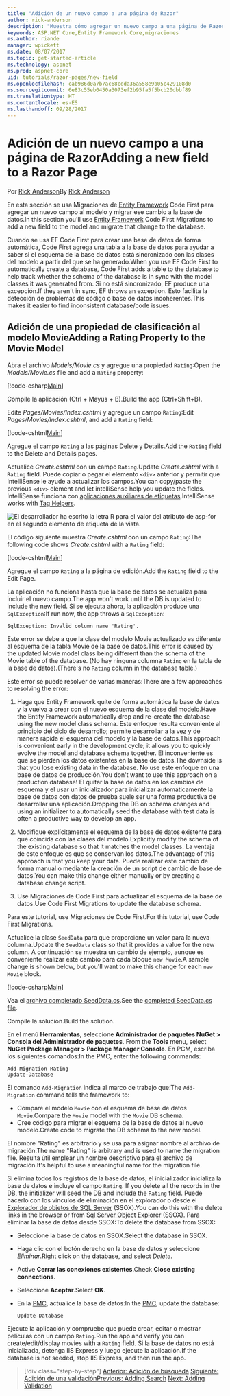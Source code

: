 ```yaml
---
title: "Adición de un nuevo campo a una página de Razor"
author: rick-anderson
description: "Muestra cómo agregar un nuevo campo a una página de Razor con Entity Framework Core"
keywords: ASP.NET Core,Entity Framework Core,migraciones
ms.author: riande
manager: wpickett
ms.date: 08/07/2017
ms.topic: get-started-article
ms.technology: aspnet
ms.prod: aspnet-core
uid: tutorials/razor-pages/new-field
ms.openlocfilehash: cab986d0a7b7ac68cdda36a558e9b05c429108d0
ms.sourcegitcommit: 6e83c55eb0450a3073ef2b95fa5f5bcb20dbbf89
ms.translationtype: HT
ms.contentlocale: es-ES
ms.lasthandoff: 09/28/2017
---
```

# <a name="adding-a-new-field-to-a-razor-page"></a><span data-ttu-id="47c98-104">Adición de un nuevo campo a una página de Razor</span><span class="sxs-lookup"><span data-stu-id="47c98-104">Adding a new field to a Razor Page</span></span>

<span data-ttu-id="47c98-105">Por [Rick Anderson](https://twitter.com/RickAndMSFT)</span><span class="sxs-lookup"><span data-stu-id="47c98-105">By [Rick Anderson](https://twitter.com/RickAndMSFT)</span></span>

<span data-ttu-id="47c98-106">En esta sección se usa Migraciones de [Entity Framework](https://docs.microsoft.com/ef/core/get-started/aspnetcore/new-db) Code First para agregar un nuevo campo al modelo y migrar ese cambio a la base de datos.</span><span class="sxs-lookup"><span data-stu-id="47c98-106">In this section you'll use [Entity Framework](https://docs.microsoft.com/ef/core/get-started/aspnetcore/new-db) Code First Migrations to add a new field to the model and migrate that change to the database.</span></span>

<span data-ttu-id="47c98-107">Cuando se usa EF Code First para crear una base de datos de forma automática, Code First agrega una tabla a la base de datos para ayudar a saber si el esquema de la base de datos está sincronizado con las clases del modelo a partir del que se ha generado.</span><span class="sxs-lookup"><span data-stu-id="47c98-107">When you use EF Code First to automatically create a database, Code First adds a table to the database to help track whether the schema of the database is in sync with the model classes it was generated from.</span></span> <span data-ttu-id="47c98-108">Si no está sincronizado, EF produce una excepción.</span><span class="sxs-lookup"><span data-stu-id="47c98-108">If they aren't in sync, EF throws an exception.</span></span> <span data-ttu-id="47c98-109">Esto facilita la detección de problemas de código o base de datos incoherentes.</span><span class="sxs-lookup"><span data-stu-id="47c98-109">This makes it easier to find inconsistent database/code issues.</span></span>

## <a name="adding-a-rating-property-to-the-movie-model"></a><span data-ttu-id="47c98-110">Adición de una propiedad de clasificación al modelo Movie</span><span class="sxs-lookup"><span data-stu-id="47c98-110">Adding a Rating Property to the Movie Model</span></span>

<span data-ttu-id="47c98-111">Abra el archivo *Models/Movie.cs* y agregue una propiedad `Rating`:</span><span class="sxs-lookup"><span data-stu-id="47c98-111">Open the *Models/Movie.cs* file and add a `Rating` property:</span></span>

[!code-csharp[Main](razor-pages-start/sample/RazorPagesMovie/Models/MovieDateRating.cs?highlight=11&range=7-18)]

<span data-ttu-id="47c98-112">Compile la aplicación (Ctrl + Mayús + B).</span><span class="sxs-lookup"><span data-stu-id="47c98-112">Build the app (Ctrl+Shift+B).</span></span>

<span data-ttu-id="47c98-113">Edite *Pages/Movies/Index.cshtml* y agregue un campo `Rating`:</span><span class="sxs-lookup"><span data-stu-id="47c98-113">Edit *Pages/Movies/Index.cshtml*, and add a `Rating` field:</span></span>

[!code-cshtml[Main](razor-pages-start/sample/RazorPagesMovie/Pages/Movies/Index.cshtml?highlight=40-42,61-63)]

<span data-ttu-id="47c98-114">Agregue el campo `Rating` a las páginas Delete y Details.</span><span class="sxs-lookup"><span data-stu-id="47c98-114">Add the `Rating` field to the Delete and Details pages.</span></span>

<span data-ttu-id="47c98-115">Actualice *Create.cshtml* con un campo `Rating`.</span><span class="sxs-lookup"><span data-stu-id="47c98-115">Update *Create.cshtml* with a `Rating` field.</span></span> <span data-ttu-id="47c98-116">Puede copiar o pegar el elemento `<div>` anterior y permitir que IntelliSense le ayude a actualizar los campos.</span><span class="sxs-lookup"><span data-stu-id="47c98-116">You can copy/paste the previous `<div>` element and let intelliSense help you update the fields.</span></span> <span data-ttu-id="47c98-117">IntelliSense funciona con [aplicaciones auxiliares de etiquetas](xref:mvc/views/tag-helpers/intro).</span><span class="sxs-lookup"><span data-stu-id="47c98-117">IntelliSense works with [Tag Helpers](xref:mvc/views/tag-helpers/intro).</span></span>

![El desarrollador ha escrito la letra R para el valor del atributo de asp-for en el segundo elemento de etiqueta de la vista.](new-field/_static/cr.png)

<span data-ttu-id="47c98-121">El código siguiente muestra *Create.cshtml* con un campo `Rating`:</span><span class="sxs-lookup"><span data-stu-id="47c98-121">The following code shows *Create.cshtml* with a `Rating` field:</span></span>

[!code-cshtml[Main](razor-pages-start/sample/RazorPagesMovie/Pages/Movies/Create.cshtml?highlight=36-40)]

<span data-ttu-id="47c98-122">Agregue el campo `Rating` a la página de edición.</span><span class="sxs-lookup"><span data-stu-id="47c98-122">Add the `Rating` field to the Edit Page.</span></span>

<span data-ttu-id="47c98-123">La aplicación no funciona hasta que la base de datos se actualiza para incluir el nuevo campo.</span><span class="sxs-lookup"><span data-stu-id="47c98-123">The app won't work until the DB is updated to include the new field.</span></span> <span data-ttu-id="47c98-124">Si se ejecuta ahora, la aplicación produce una `SqlException`:</span><span class="sxs-lookup"><span data-stu-id="47c98-124">If run now, the app throws a `SqlException`:</span></span>

```
SqlException: Invalid column name 'Rating'.
```

<span data-ttu-id="47c98-125">Este error se debe a que la clase del modelo Movie actualizado es diferente al esquema de la tabla Movie de la base de datos.</span><span class="sxs-lookup"><span data-stu-id="47c98-125">This error is caused by the updated Movie model class being different than the schema of the Movie table of the database.</span></span> <span data-ttu-id="47c98-126">(No hay ninguna columna `Rating` en la tabla de la base de datos).</span><span class="sxs-lookup"><span data-stu-id="47c98-126">(There's no `Rating` column in the database table.)</span></span>

<span data-ttu-id="47c98-127">Este error se puede resolver de varias maneras:</span><span class="sxs-lookup"><span data-stu-id="47c98-127">There are a few approaches to resolving the error:</span></span>

1. <span data-ttu-id="47c98-128">Haga que Entity Framework quite de forma automática la base de datos y la vuelva a crear con el nuevo esquema de la clase del modelo.</span><span class="sxs-lookup"><span data-stu-id="47c98-128">Have the Entity Framework automatically drop and re-create the database using  the new model class schema.</span></span> <span data-ttu-id="47c98-129">Este enfoque resulta conveniente al principio del ciclo de desarrollo; permite desarrollar a la vez y de manera rápida el esquema del modelo y la base de datos.</span><span class="sxs-lookup"><span data-stu-id="47c98-129">This approach is convenient early in the development cycle; it allows you to quickly evolve the model and database schema together.</span></span> <span data-ttu-id="47c98-130">El inconveniente es que se pierden los datos existentes en la base de datos.</span><span class="sxs-lookup"><span data-stu-id="47c98-130">The downside is that you lose existing data in the database.</span></span> <span data-ttu-id="47c98-131">No use este enfoque en una base de datos de producción.</span><span class="sxs-lookup"><span data-stu-id="47c98-131">You don't want to use this approach on a production database!</span></span> <span data-ttu-id="47c98-132">El quitar la base de datos en los cambios de esquema y el usar un inicializador para inicializar automáticamente la base de datos con datos de prueba suele ser una forma productiva de desarrollar una aplicación.</span><span class="sxs-lookup"><span data-stu-id="47c98-132">Dropping the DB on schema changes and using an initializer to automatically seed the database with test data is often a productive way to develop an app.</span></span>

2. <span data-ttu-id="47c98-133">Modifique explícitamente el esquema de la base de datos existente para que coincida con las clases del modelo.</span><span class="sxs-lookup"><span data-stu-id="47c98-133">Explicitly modify the schema of the existing database so that it matches the model classes.</span></span> <span data-ttu-id="47c98-134">La ventaja de este enfoque es que se conservan los datos.</span><span class="sxs-lookup"><span data-stu-id="47c98-134">The advantage of this approach is that you keep your data.</span></span> <span data-ttu-id="47c98-135">Puede realizar este cambio de forma manual o mediante la creación de un script de cambio de base de datos.</span><span class="sxs-lookup"><span data-stu-id="47c98-135">You can make this change either manually or by creating a database change script.</span></span>

3. <span data-ttu-id="47c98-136">Use Migraciones de Code First para actualizar el esquema de la base de datos.</span><span class="sxs-lookup"><span data-stu-id="47c98-136">Use Code First Migrations to update the database schema.</span></span>

<span data-ttu-id="47c98-137">Para este tutorial, use Migraciones de Code First.</span><span class="sxs-lookup"><span data-stu-id="47c98-137">For this tutorial, use Code First Migrations.</span></span>

<span data-ttu-id="47c98-138">Actualice la clase `SeedData` para que proporcione un valor para la nueva columna.</span><span class="sxs-lookup"><span data-stu-id="47c98-138">Update the `SeedData` class so that it provides a value for the new column.</span></span> <span data-ttu-id="47c98-139">A continuación se muestra un cambio de ejemplo, aunque es conveniente realizar este cambio para cada bloque `new Movie`.</span><span class="sxs-lookup"><span data-stu-id="47c98-139">A sample change is shown below, but you'll want to make this change for each `new Movie` block.</span></span>

[!code-csharp[Main](razor-pages-start/sample/RazorPagesMovie/Models/SeedDataRating.cs?name=snippet1&highlight=8)]

<span data-ttu-id="47c98-140">Vea el [archivo completado SeedData.cs](https://github.com/aspnet/Docs/blob/master/aspnetcore/tutorials/razor-pages/razor-pages-start/sample/RazorPagesMovie/Models/SeedDataRating.cs).</span><span class="sxs-lookup"><span data-stu-id="47c98-140">See the [completed SeedData.cs file](https://github.com/aspnet/Docs/blob/master/aspnetcore/tutorials/razor-pages/razor-pages-start/sample/RazorPagesMovie/Models/SeedDataRating.cs).</span></span>

<span data-ttu-id="47c98-141">Compile la solución.</span><span class="sxs-lookup"><span data-stu-id="47c98-141">Build the solution.</span></span>

<span data-ttu-id="47c98-142"><a name="pmc"></a> En el menú **Herramientas**, seleccione **Administrador de paquetes NuGet > Consola del Administrador de paquetes**.</span><span class="sxs-lookup"><span data-stu-id="47c98-142"><a name="pmc"></a> From the **Tools** menu, select **NuGet Package Manager > Package Manager Console**.</span></span>
<span data-ttu-id="47c98-143">En PCM, escriba los siguientes comandos:</span><span class="sxs-lookup"><span data-stu-id="47c98-143">In the PMC, enter the following commands:</span></span>

```PMC
Add-Migration Rating
Update-Database
```

<span data-ttu-id="47c98-144">El comando `Add-Migration` indica al marco de trabajo que:</span><span class="sxs-lookup"><span data-stu-id="47c98-144">The `Add-Migration` command tells the framework to:</span></span>

* <span data-ttu-id="47c98-145">Compare el modelo `Movie` con el esquema de base de datos `Movie`.</span><span class="sxs-lookup"><span data-stu-id="47c98-145">Compare the `Movie` model with the `Movie` DB schema.</span></span>
* <span data-ttu-id="47c98-146">Cree código para migrar el esquema de la base de datos al nuevo modelo.</span><span class="sxs-lookup"><span data-stu-id="47c98-146">Create code to migrate the DB schema to the new model.</span></span>

<span data-ttu-id="47c98-147">El nombre "Rating" es arbitrario y se usa para asignar nombre al archivo de migración.</span><span class="sxs-lookup"><span data-stu-id="47c98-147">The name "Rating" is arbitrary and is used to name the migration file.</span></span> <span data-ttu-id="47c98-148">Resulta útil emplear un nombre descriptivo para el archivo de migración.</span><span class="sxs-lookup"><span data-stu-id="47c98-148">It's helpful to use a meaningful name for the migration file.</span></span>

<span data-ttu-id="47c98-149"><a name="ssox"></a> Si elimina todos los registros de la base de datos, el inicializador inicializa la base de datos e incluye el campo `Rating`.</span><span class="sxs-lookup"><span data-stu-id="47c98-149"><a name="ssox"></a> If you delete all the records in the DB, the initializer will seed the DB and include the `Rating` field.</span></span> <span data-ttu-id="47c98-150">Puede hacerlo con los vínculos de eliminación en el explorador o desde el [Explorador de objetos de SQL Server](xref:tutorials/razor-pages/sql#ssox) (SSOX).</span><span class="sxs-lookup"><span data-stu-id="47c98-150">You can do this with the delete links in the browser or from [Sql Server Object Explorer](xref:tutorials/razor-pages/sql#ssox) (SSOX).</span></span> <span data-ttu-id="47c98-151">Para eliminar la base de datos desde SSOX:</span><span class="sxs-lookup"><span data-stu-id="47c98-151">To delete the database from SSOX:</span></span>

* <span data-ttu-id="47c98-152">Seleccione la base de datos en SSOX.</span><span class="sxs-lookup"><span data-stu-id="47c98-152">Select the database in SSOX.</span></span>
* <span data-ttu-id="47c98-153">Haga clic con el botón derecho en la base de datos y seleccione *Eliminar*.</span><span class="sxs-lookup"><span data-stu-id="47c98-153">Right click on the database, and select *Delete*.</span></span>
* <span data-ttu-id="47c98-154">Active **Cerrar las conexiones existentes**.</span><span class="sxs-lookup"><span data-stu-id="47c98-154">Check **Close existing connections**.</span></span>
* <span data-ttu-id="47c98-155">Seleccione **Aceptar**.</span><span class="sxs-lookup"><span data-stu-id="47c98-155">Select **OK**.</span></span>
* <span data-ttu-id="47c98-156">En la [PMC](xref:tutorials/razor-pages/new-field#pmc), actualice la base de datos:</span><span class="sxs-lookup"><span data-stu-id="47c98-156">In the [PMC](xref:tutorials/razor-pages/new-field#pmc), update the database:</span></span>

  ```PMC
  Update-Database
  ```

<span data-ttu-id="47c98-157">Ejecute la aplicación y compruebe que puede crear, editar o mostrar películas con un campo `Rating`.</span><span class="sxs-lookup"><span data-stu-id="47c98-157">Run the app and verify you can create/edit/display movies with a `Rating` field.</span></span> <span data-ttu-id="47c98-158">Si la base de datos no está inicializada, detenga IIS Express y luego ejecute la aplicación.</span><span class="sxs-lookup"><span data-stu-id="47c98-158">If the database is not seeded, stop IIS Express, and then run the app.</span></span>

>[!div class="step-by-step"]
<span data-ttu-id="47c98-159">[Anterior: Adición de búsqueda](xref:tutorials/razor-pages/search)
[Siguiente: Adición de una validación](xref:tutorials/razor-pages/validation)</span><span class="sxs-lookup"><span data-stu-id="47c98-159">[Previous: Adding Search](xref:tutorials/razor-pages/search)
[Next: Adding Validation](xref:tutorials/razor-pages/validation)</span></span>
